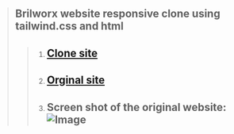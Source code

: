 > ## Brilworx website responsive clone using tailwind.css and html
> > 1. ## [Clone site](https://myselfanandvp.github.io/-Brilworx/ "Cloned Brilworx website link")
> > 2. ## [Orginal site](https://brilworx-web.webflow.io/  "Orginal Brilworx website link" )
> > 3. ## Screen shot of the original website:  ![Image](https://github.com/user-attachments/assets/5ef63fe6-8256-4048-b93d-91dff475b0b0)


